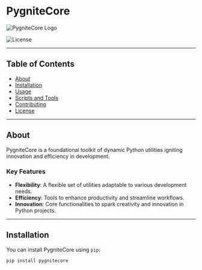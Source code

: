 <!-- Project Title -->
# PygniteCore
![PygniteCore Logo](link_to_your_logo.png)

<!-- Badges (Optional) -->
![License](https://img.shields.io/badge/License-MIT-blue.svg)
<!-- Add more badges if necessary (e.g., Build, Version, etc.) -->

---

## Table of Contents
- [About](#about)
- [Installation](#installation)
- [Usage](#usage)
- [Scripts and Tools](#scripts-and-tools)
- [Contributing](#contributing)
- [License](#license)

---

## About
PygniteCore is a foundational toolkit of dynamic Python utilities igniting innovation and efficiency in development.

### Key Features
- **Flexibility**: A flexible set of utilities adaptable to various development needs.
- **Efficiency**: Tools to enhance productivity and streamline workflows.
- **Innovation**: Core functionalities to spark creativity and innovation in Python projects.

---

## Installation
You can install PygniteCore using `pip`:
```bash
pip install pygnitecore
